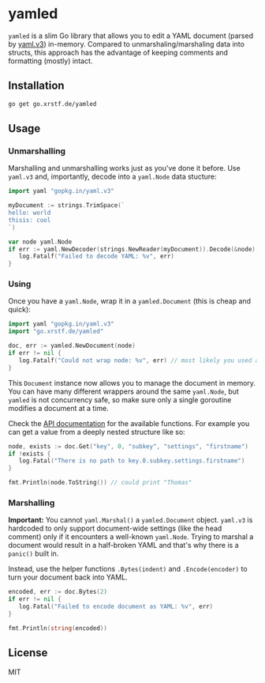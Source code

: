# yamled

`yamled` is a slim Go library that allows you to edit a YAML document
(parsed by [yaml.v3](https://gopkg.in/yaml.v3)) in-memory. Compared to
unmarshaling/marshaling data into structs, this approach has the advantage
of keeping comments and formatting (mostly) intact.

## Installation

```bash
go get go.xrstf.de/yamled
```

## Usage

### Unmarshalling

Marshalling and unmarshalling works just as you've done it before. Use
`yaml.v3` and, importantly, decode into a `yaml.Node` data stucture:

```go
import yaml "gopkg.in/yaml.v3"

myDocument := strings.TrimSpace(`
hello: world
thisis: cool
`)

var node yaml.Node
if err := yaml.NewDecoder(strings.NewReader(myDocument)).Decode(&node); err != nil {
   log.Fatalf("Failed to decode YAML: %v", err)
}
```

### Using

Once you have a `yaml.Node`, wrap it in a `yamled.Document` (this is cheap
and quick):

```go
import yaml "gopkg.in/yaml.v3"
import "go.xrstf.de/yamled"

doc, err := yamled.NewDocument(node)
if err != nil {
   log.Fatalf("Could not wrap node: %v", err) // most likely you used a non-document node
}
```

This `Document` instance now allows you to manage the document in memory. You can have
many different wrappers around the same `yaml.Node`, but `yamled` is not concurrency
safe, so make sure only a single goroutine modifies a document at a time.

Check the [API documentation](https://pkg.go.dev/go.xrstf.de/yamled) for the available functions.
For example you can get a value from a deeply nested structure like so:

```go
node, exists := doc.Get("key", 0, "subkey", "settings", "firstname")
if !exists {
   log.Fatal("There is no path to key.0.subkey.settings.firstname")
}

fmt.Println(node.ToString()) // could print "Thomas"
```

### Marshalling

**Important:** You cannot `yaml.Marshal()` a `yamled.Document` object. `yaml.v3` is hardcoded
to only support document-wide settings (like the head comment) only if it encounters a
well-known `yaml.Node`. Trying to marshal a document would result in a half-broken YAML and
that's why there is a `panic()` built in.

Instead, use the helper functions `.Bytes(indent)` and `.Encode(encoder)` to turn your document
back into YAML.

```go
encoded, err := doc.Bytes(2)
if err != nil {
   log.Fatal("Failed to encode document as YAML: %v", err)
}

fmt.Println(string(encoded))
```

## License

MIT
